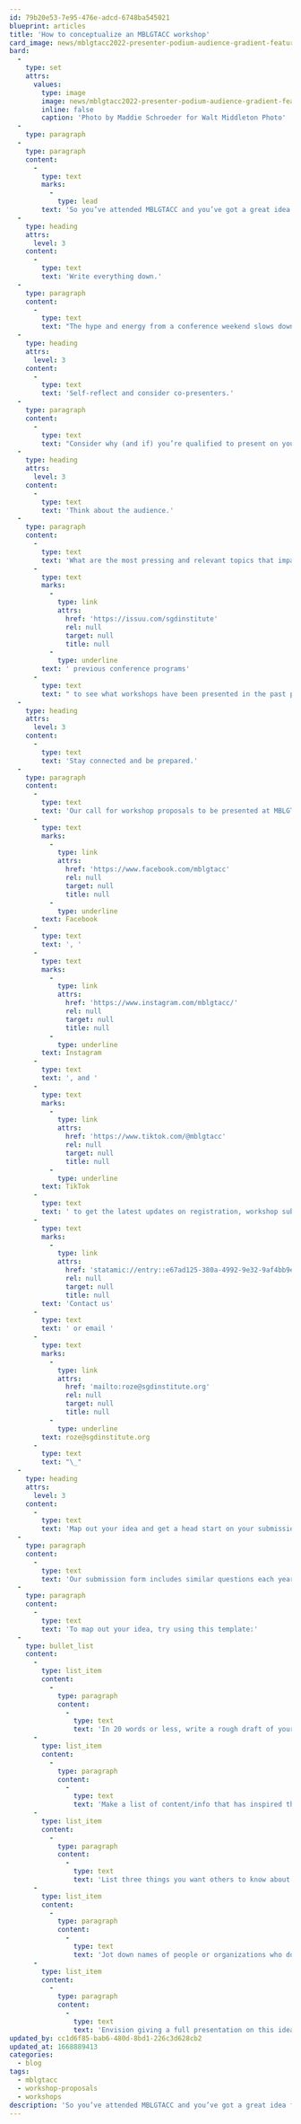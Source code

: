 ```yaml
---
id: 79b20e53-7e95-476e-adcd-6748ba545021
blueprint: articles
title: 'How to conceptualize an MBLGTACC workshop'
card_image: news/mblgtacc2022-presenter-podium-audience-gradient-featured-1090x681.jpg
bard:
  -
    type: set
    attrs:
      values:
        type: image
        image: news/mblgtacc2022-presenter-podium-audience-gradient-featured-1090x681.jpg
        inline: false
        caption: 'Photo by Maddie Schroeder for Walt Middleton Photo'
  -
    type: paragraph
  -
    type: paragraph
    content:
      -
        type: text
        marks:
          -
            type: lead
        text: 'So you’ve attended MBLGTACC and you’ve got a great idea for a workshop...now what?'
  -
    type: heading
    attrs:
      level: 3
    content:
      -
        type: text
        text: 'Write everything down.'
  -
    type: paragraph
    content:
      -
        type: text
        text: "The hype and energy from a conference weekend slows down the longer we’ve spent back in cisheteronormative surroundings. Try to capture some bullet points about your big idea while it’s still fresh. On a napkin, in your MBLGTACC program booklet, or in a blank document for you to revisit later.\_"
  -
    type: heading
    attrs:
      level: 3
    content:
      -
        type: text
        text: 'Self-reflect and consider co-presenters.'
  -
    type: paragraph
    content:
      -
        type: text
        text: "Consider why (and if) you’re qualified to present on your idea. Lived experiences and previous presentation or research experience make someone a strong candidate to present on topics that are important to them. Consider who is in your network that could help round out the perspectives offered in your workshop and connect with them early about a potential collaboration.\_"
  -
    type: heading
    attrs:
      level: 3
    content:
      -
        type: text
        text: 'Think about the audience.'
  -
    type: paragraph
    content:
      -
        type: text
        text: 'What are the most pressing and relevant topics that impact Midwest queer and trans youth on college campuses and in what ways can your presentation idea tie to those issues? You can view many of our'
      -
        type: text
        marks:
          -
            type: link
            attrs:
              href: 'https://issuu.com/sgdinstitute'
              rel: null
              target: null
              title: null
          -
            type: underline
        text: ' previous conference programs'
      -
        type: text
        text: " to see what workshops have been presented in the past plus examples of their titles and descriptions.\_"
  -
    type: heading
    attrs:
      level: 3
    content:
      -
        type: text
        text: 'Stay connected and be prepared.'
  -
    type: paragraph
    content:
      -
        type: text
        text: 'Our call for workshop proposals to be presented at MBLGTACC 2023 are due to open in April. Follow MBLGTACC on '
      -
        type: text
        marks:
          -
            type: link
            attrs:
              href: 'https://www.facebook.com/mblgtacc'
              rel: null
              target: null
              title: null
          -
            type: underline
        text: Facebook
      -
        type: text
        text: ', '
      -
        type: text
        marks:
          -
            type: link
            attrs:
              href: 'https://www.instagram.com/mblgtacc/'
              rel: null
              target: null
              title: null
          -
            type: underline
        text: Instagram
      -
        type: text
        text: ', and '
      -
        type: text
        marks:
          -
            type: link
            attrs:
              href: 'https://www.tiktok.com/@mblgtacc'
              rel: null
              target: null
              title: null
          -
            type: underline
        text: TikTok
      -
        type: text
        text: ' to get the latest updates on registration, workshop submissions and announcements about next year’s conference. Wanna run an idea by our team? '
      -
        type: text
        marks:
          -
            type: link
            attrs:
              href: 'statamic://entry::e67ad125-380a-4992-9e32-9af4bb9e3853'
              rel: null
              target: null
              title: null
        text: 'Contact us'
      -
        type: text
        text: ' or email '
      -
        type: text
        marks:
          -
            type: link
            attrs:
              href: 'mailto:roze@sgdinstitute.org'
              rel: null
              target: null
              title: null
          -
            type: underline
        text: roze@sgdinstitute.org
      -
        type: text
        text: "\_"
  -
    type: heading
    attrs:
      level: 3
    content:
      -
        type: text
        text: 'Map out your idea and get a head start on your submission!'
  -
    type: paragraph
    content:
      -
        type: text
        text: 'Our submission form includes similar questions each year and completing this brainstorming table will make filling out a submission in April so much easier.'
  -
    type: paragraph
    content:
      -
        type: text
        text: 'To map out your idea, try using this template:'
  -
    type: bullet_list
    content:
      -
        type: list_item
        content:
          -
            type: paragraph
            content:
              -
                type: text
                text: 'In 20 words or less, write a rough draft of your workshop idea. Think about the who/what/where/when/why'
      -
        type: list_item
        content:
          -
            type: paragraph
            content:
              -
                type: text
                text: 'Make a list of content/info that has inspired this idea such as: a personal experience, a new research study, a TV show or movie, etc.'
      -
        type: list_item
        content:
          -
            type: paragraph
            content:
              -
                type: text
                text: 'List three things you want others to know about your workshop idea'
      -
        type: list_item
        content:
          -
            type: paragraph
            content:
              -
                type: text
                text: 'Jot down names of people or organizations who do work related to your workshop idea'
      -
        type: list_item
        content:
          -
            type: paragraph
            content:
              -
                type: text
                text: 'Envision giving a full presentation on this idea. What is involved? (Ex: powerpoint slides, video clips, discussion questions, interactive activities, etc). Write down all the ideas that come to mind.'
updated_by: cc1d6f85-bab6-480d-8bd1-226c3d628cb2
updated_at: 1668889413
categories:
  - blog
tags:
  - mblgtacc
  - workshop-proposals
  - workshops
description: 'So you’ve attended MBLGTACC and you’ve got a great idea for a workshop...now what? Check out our guide for getting a head start on your submission for next year.'
---
```

